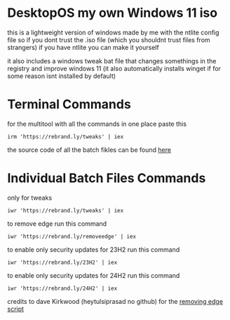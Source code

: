 # DesktopOS my own Windows 11 iso 

this is a lightweight version of windows made by me with the ntlite config file so if you dont trust the .iso file (which you shouldnt trust files from strangers) if you have ntlite you can make it yourself

it also includes a windows tweak bat file that changes somethings in the registry and improve windows 11 (it also automatically installs winget if for some reason isnt installed by default)

# Terminal Commands
for the multitool with all the commands in one place paste this
```
irm 'https://rebrand.ly/tweaks' | iex
```
the source code of all the batch fikles can be found [here](https://github.com/Panos0210/DesktopOS/tree/main/Batch%20FIles)
# Individual Batch Files Commands
only for tweaks
```
iwr 'https://rebrand.ly/tweaks' | iex
```

to remove edge run this command
```
iwr 'https://rebrand.ly/removeedge' | iex
```

to enable only security updates for 23H2 run this command
```
iwr 'https://rebrand.ly/23H2' | iex
```

to enable only security updates for 24H2 run this command
```
iwr 'https://rebrand.ly/24H2' | iex
```

credits to dave Kirkwood (heytulsiprasad no github) for the [removing edge script](https://gist.github.com/heytulsiprasad/670b7451a1931cfd354c4813c74ac181)
